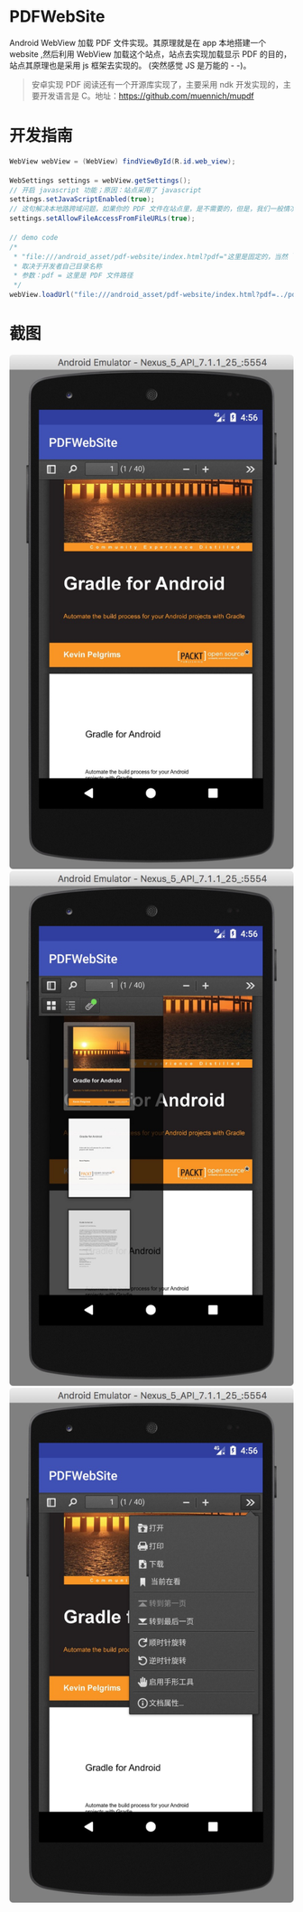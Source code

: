 # PDFWebSite
Android WebView 加载 PDF 文件实现。其原理就是在 app 本地搭建一个 website ,然后利用 WebView 加载这个站点，站点去实现加载显示 PDF 的目的，站点其原理也是采用 js 框架去实现的。
(突然感觉 JS 是万能的 - -)。

>安卓实现 PDF 阅读还有一个开源库实现了，主要采用 ndk 开发实现的，主要开发语言是 C。地址：https://github.com/muennich/mupdf


# 开发指南
```java
WebView webView = (WebView) findViewById(R.id.web_view);

WebSettings settings = webView.getSettings();
// 开启 javascript 功能；原因：站点采用了 javascript
settings.setJavaScriptEnabled(true);
// 这句解决本地路跨域问题，如果你的 PDF 文件在站点里，是不需要的，但是，我们一般情况是加载站点外部 PDF 文件
settings.setAllowFileAccessFromFileURLs(true);

// demo code
/*
 * "file:///android_asset/pdf-website/index.html?pdf="这里是固定的，当然 `pdf-website`
 * 取决于开发者自己目录名称
 * 参数：pdf = 这里是 PDF 文件路径
 */
webView.loadUrl("file:///android_asset/pdf-website/index.html?pdf=../pdf/packt-gradle-for-android.pdf");
```

# 截图
![](/screenshot/F990C9F5-A7B0-42E1-9BA6-46BDD47AF51F.png)![](/screenshot/283E67FE-8E38-4A76-A43B-A76141860C85.png)![](/screenshot/4490BADC-1ED3-4C90-9F72-C3EF6B6160BC.png)

